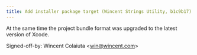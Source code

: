 ```yaml
---
title: Add installer package target (Wincent Strings Utility, b1c9b17)
---
```


At the same time the project bundle format was upgraded to the latest version of Xcode.

Signed-off-by: Wincent Colaiuta &lt;win@wincent.com&gt;
